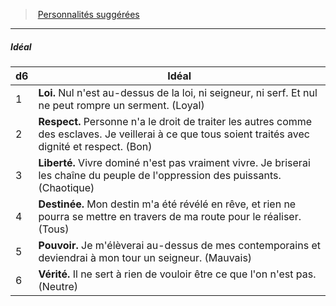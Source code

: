 ﻿> [Personnalités suggérées](hd_background_villageois_personnalites_suggerees.md)

---

##### Idéal

|d6|Idéal|
|---|---|
|1|**Loi.** Nul n'est au-dessus de la loi, ni seigneur, ni serf. Et nul ne peut rompre un serment. (Loyal)|
|2|**Respect.** Personne n'a le droit de traiter les autres comme des esclaves. Je veillerai à ce que tous soient traités avec dignité et respect. (Bon)|
|3|**Liberté.** Vivre dominé n'est pas vraiment vivre. Je briserai les chaîne du peuple de l'oppression des puissants. (Chaotique)|
|4|**Destinée.** Mon destin m'a été révélé en rêve, et rien ne pourra se mettre en travers de ma route pour le réaliser. (Tous)|
|5|**Pouvoir.** Je m'élèverai au-dessus de mes contemporains et deviendrai à mon tour un seigneur. (Mauvais)|
|6|**Vérité.** Il ne sert à rien de vouloir être ce que l'on n'est pas. (Neutre)|

